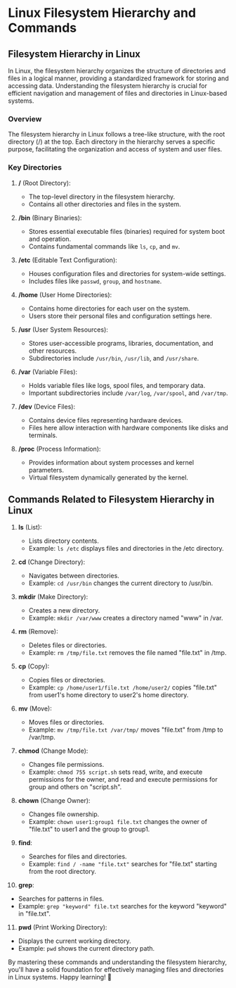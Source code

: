 # Linux Filesystem Hierarchy and Commands

## Filesystem Hierarchy in Linux

In Linux, the filesystem hierarchy organizes the structure of directories and files in a logical manner, providing a standardized framework for storing and accessing data. Understanding the filesystem hierarchy is crucial for efficient navigation and management of files and directories in Linux-based systems.

### Overview
The filesystem hierarchy in Linux follows a tree-like structure, with the root directory (/) at the top. Each directory in the hierarchy serves a specific purpose, facilitating the organization and access of system and user files.

### Key Directories
1. **/** (Root Directory):
   - The top-level directory in the filesystem hierarchy.
   - Contains all other directories and files in the system.

2. **/bin** (Binary Binaries):
   - Stores essential executable files (binaries) required for system boot and operation.
   - Contains fundamental commands like `ls`, `cp`, and `mv`.

3. **/etc** (Editable Text Configuration):
   - Houses configuration files and directories for system-wide settings.
   - Includes files like `passwd`, `group`, and `hostname`.

4. **/home** (User Home Directories):
   - Contains home directories for each user on the system.
   - Users store their personal files and configuration settings here.

5. **/usr** (User System Resources):
   - Stores user-accessible programs, libraries, documentation, and other resources.
   - Subdirectories include `/usr/bin`, `/usr/lib`, and `/usr/share`.

6. **/var** (Variable Files):
   - Holds variable files like logs, spool files, and temporary data.
   - Important subdirectories include `/var/log`, `/var/spool`, and `/var/tmp`.

7. **/dev** (Device Files):
   - Contains device files representing hardware devices.
   - Files here allow interaction with hardware components like disks and terminals.

8. **/proc** (Process Information):
   - Provides information about system processes and kernel parameters.
   - Virtual filesystem dynamically generated by the kernel.

## Commands Related to Filesystem Hierarchy in Linux

1. **ls** (List):
   - Lists directory contents.
   - Example: `ls /etc` displays files and directories in the /etc directory.

2. **cd** (Change Directory):
   - Navigates between directories.
   - Example: `cd /usr/bin` changes the current directory to /usr/bin.

3. **mkdir** (Make Directory):
   - Creates a new directory.
   - Example: `mkdir /var/www` creates a directory named "www" in /var.

4. **rm** (Remove):
   - Deletes files or directories.
   - Example: `rm /tmp/file.txt` removes the file named "file.txt" in /tmp.

5. **cp** (Copy):
   - Copies files or directories.
   - Example: `cp /home/user1/file.txt /home/user2/` copies "file.txt" from user1's home directory to user2's home directory.

6. **mv** (Move):
   - Moves files or directories.
   - Example: `mv /tmp/file.txt /var/tmp/` moves "file.txt" from /tmp to /var/tmp.

7. **chmod** (Change Mode):
   - Changes file permissions.
   - Example: `chmod 755 script.sh` sets read, write, and execute permissions for the owner, and read and execute permissions for group and others on "script.sh".

8. **chown** (Change Owner):
   - Changes file ownership.
   - Example: `chown user1:group1 file.txt` changes the owner of "file.txt" to user1 and the group to group1.

9. **find**:
   - Searches for files and directories.
   - Example: `find / -name "file.txt"` searches for "file.txt" starting from the root directory.

10. **grep**:
   - Searches for patterns in files.
   - Example: `grep "keyword" file.txt` searches for the keyword "keyword" in "file.txt".

11. **pwd** (Print Working Directory):
   - Displays the current working directory.
   - Example: `pwd` shows the current directory path.

By mastering these commands and understanding the filesystem hierarchy, you'll have a solid foundation for effectively managing files and directories in Linux systems. Happy learning! 🚀
